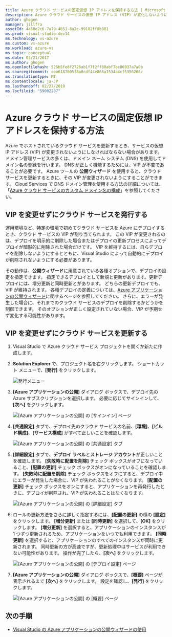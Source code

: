 ```yaml
---
title: Azure クラウド サービスの固定仮想 IP アドレスを保持する方法 | Microsoft Docs
description: Azure クラウド サービスの仮想 IP アドレス (VIP) が変化しないようにする方法について説明します。
author: ghogen
manager: jillfra
assetId: 4a58e2c6-7a79-4051-8a2c-99182ff8b881
ms.prod: visual-studio-dev14
ms.technology: vs-azure
ms.custom: vs-azure
ms.workload: azure-vs
ms.topic: conceptual
ms.date: 03/21/2017
ms.author: ghogen
ms.openlocfilehash: 525b5fe8f2726ab1f7f2ff80abf7bc06937a7a0b
ms.sourcegitcommit: cea6187005f8a0cdf44e866a1534a4cf5356208c
ms.translationtype: MT
ms.contentlocale: ja-JP
ms.lasthandoff: 02/27/2019
ms.locfileid: "59002287"
---
```

# <a name="retain-a-constant-virtual-ip-address-for-an-azure-cloud-service"></a>Azure クラウド サービスの固定仮想 IP アドレスを保持する方法
Azure でホストされているクラウド サービスを更新するとき、サービスの仮想 IP アドレス (VIP) が変更されないようにしなければならない場合があります。 ドメイン管理サービスの多くは、ドメイン ネーム システム (DNS) を使用してドメイン名の登録を行います。 DNS が正しく機能するためには、VIP が不変であることが必要です。 Azure ツールの **公開ウィザード** を使用すると、クラウド サービスを更新するときに、その VIP が変更されないようにすることができます。 Cloud Services で DNS ドメイン管理を使用する方法の詳細については、「[Azure クラウド サービスのカスタム ドメイン名の構成](/azure/cloud-services/cloud-services-custom-domain-name-portal)」を参照してください。

## <a name="publish-a-cloud-service-without-changing-its-vip"></a>VIP を変更せずにクラウド サービスを発行する
運用環境など、特定の環境で初めてクラウド サービスを Azure にデプロイするとき、クラウド サービスの VIP が割り当てられます。 この VIP が変更されるのは、デプロイを明示的に削除した場合またはデプロイの更新プロセスによってデプロイが暗黙的に削除された場合だけです。 VIP を維持するには、自らデプロイを削除しないようにするとともに、Visual Studio によって自動的にデプロイが削除されないようにする必要があります。 

その動作は、**公開ウィザード**に用意されている各種オプションで、デプロイの設定を指定できます。 指定できるデプロイとして新規と更新があります。更新デプロイには、増分更新と同時更新とがあります。 どちらの更新デプロイでも、VIP が維持されます。 各種デプロイの定義については、[Azure アプリケーションの公開ウィザード](vs-azure-tools-publish-azure-application-wizard.md)に関するページを参照してください。 さらに、エラーが発生した場合に、それまでのクラウド サービスのデプロイを削除するかどうかを制御できます。 そのオプションが正しく設定されていない場合、VIP が予期せず変化する可能性があります。

## <a name="update-a-cloud-service-without-changing-its-vip"></a>VIP を変更せずにクラウド サービスを更新する
1. Visual Studio で Azure クラウド サービス プロジェクトを開くか新たに作成します。 

2. **Solution Explorer** で、プロジェクト名を右クリックします。 ショートカット メニューで、**[発行]** をクリックします。

    ![発行メニュー](./media/vs-azure-tools-cloud-service-retain-a-constant-virtual-ip-address/solution-explorer-publish-menu.png)

3. **[Azure アプリケーションの公開]** ダイアログ ボックスで、デプロイ先の Azure サブスクリプションを選択します。 必要に応じてサインインして、**[次へ]** をクリックします。

    ![[Azure アプリケーションの公開] の [サインイン] ページ](./media/vs-azure-tools-cloud-service-retain-a-constant-virtual-ip-address/azure-publish-signin.png)

4. **[共通設定]** タブで、デプロイ先のクラウド サービスの名前、**[環境]**、**[ビルド構成]**、**[サービス構成]** がすべて正しいことを確認します。

    ![[Azure アプリケーションの公開] の [共通設定] タブ](./media/vs-azure-tools-cloud-service-retain-a-constant-virtual-ip-address/azure-publish-common-settings.png)

5. **[詳細設定]** タブで、**デプロイ ラベル**と**ストレージ アカウント**が正しいことを確認します。 **[失敗時に配置を削除]** チェック ボックスがオフになっていること、**[配置の更新]** チェック ボックスがオンになっていることを確認します。 **[失敗時に配置を削除]** チェック ボックスをオフにすると、デプロイ中にエラーが発生した場合に、VIP が失われることがなくなります。 **[配置の更新]** チェック ボックスをオンにすると、アプリケーションを再発行したときに、デプロイが削除され、VIP が失われることはなくなります。 

    ![[Azure アプリケーションの公開] の [詳細設定] タブ](./media/vs-azure-tools-cloud-service-retain-a-constant-virtual-ip-address/azure-publish-advanced-settings.png)

6. ロールの更新方法をさらに詳しく指定するには、**[配置の更新]** の横の **[設定]** をクリックします。 **[増分更新]** または **[同時更新]** を選択して、**[OK]** をクリックします。 **[増分更新]** を選択すると、アプリケーションのインスタンスが 1 つずつ更新されるため、アプリケーションをいつでも利用できます。 **[同時更新]** を選択すると、アプリケーションのすべてのインスタンスが同時に更新されます。 同時更新の方が高速ですが、更新処理中はサービスが利用できない可能性があります。 操作が完了したら、**[次へ]** をクリックします。

    ![[Azure アプリケーションの公開] の [デプロイ設定] ページ](./media/vs-azure-tools-cloud-service-retain-a-constant-virtual-ip-address/azure-publish-deployment-update-settings.png)

7. **[Azure アプリケーションの公開]** ダイアログ ボックスで、**[概要]** ページが表示されるまで **[次へ]** をクリックします。 設定を確認し、**[発行]** をクリックします。

    ![[Azure アプリケーションの公開] の [概要] ページ](./media/vs-azure-tools-cloud-service-retain-a-constant-virtual-ip-address/azure-publish-summary.png)

## <a name="next-steps"></a>次の手順
- [Visual Studio の Azure アプリケーションの公開ウィザードの使用](vs-azure-tools-publish-azure-application-wizard.md)
